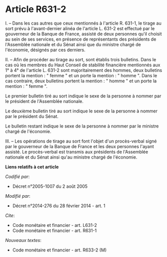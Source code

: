 # Article R631-2

I. – Dans les cas autres que ceux mentionnés à l'article R. 631-1, le tirage au sort prévu à l'avant-dernier alinéa de
l'article L. 631-2 est effectué par le gouverneur de la Banque de France, assisté de deux personnes qu'il choisit au sein de
ses services, en présence de représentants des présidents de l'Assemblée nationale et du Sénat ainsi que du ministre chargé
de l'économie, désignés par ces derniers.

II. – Afin de procéder au tirage au sort, sont établis trois bulletins. Dans le cas où les membres du Haut Conseil de
stabilité financière mentionnés aux 1° à 4° de l'article L. 631-2 sont majoritairement des hommes, deux bulletins portent la
mention : " femme " et un porte la mention : " homme ". Dans le cas contraire, deux bulletins portent la mention : " homme "
et un porte la mention : " femme ".

Le premier bulletin tiré au sort indique le sexe de la personne à nommer par le président de l'Assemblée nationale.

Le deuxième bulletin tiré au sort indique le sexe de la personne à nommer par le président du Sénat.

Le bulletin restant indique le sexe de la personne à nommer par le ministre chargé de l'économie.

III. – Les opérations de tirage au sort font l'objet d'un procès-verbal signé par le gouverneur de la Banque de France et les
deux personnes l'ayant assisté. Le procès-verbal est transmis aux présidents de l'Assemblée nationale et du Sénat ainsi qu'au
ministre chargé de l'économie.

**Liens relatifs à cet article**

_Codifié par_:

  - Décret n°2005-1007 du 2 août 2005

_Modifié par_:

  - Décret n°2014-276 du 28 février 2014 - art. 1

_Cite_:

  - Code monétaire et financier - art. L631-2
  - Code monétaire et financier - art. R631-1

_Nouveaux textes_:

  - Code monétaire et financier - art. R633-2 (M)
